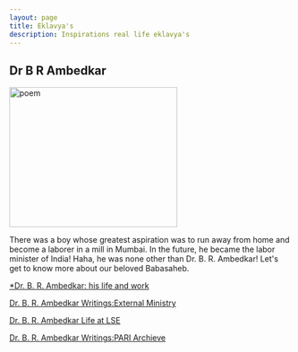 ```yaml
---
layout: page
title: Eklavya's
description: Inspirations real life eklavya's
---
```


## Dr B R Ambedkar 


<img src="https://github.com/user-attachments/assets/8c965117-7f1f-46f5-90a5-442fd294f060" alt="poem" width="300" height = "250"/>

 There was a boy whose greatest aspiration was to run away from home and become a laborer in a mill in Mumbai. In the future, he became the labor minister of India! Haha, he was none other than Dr. B. R. Ambedkar! Let's get to know more about our beloved Babasaheb.

 [*Dr. B. R. Ambedkar: his life and work](https://franpritchett.com/00ambedkar/index.html)

 [Dr. B. R. Ambedkar Writings:External Ministry](https://www.mea.gov.in/ambedkar.htm)

 [Dr. B. R. Ambedkar Life at LSE](https://www.lse.ac.uk/library/whats-on/online-exhibitions/educate-agitate-organise)

  [Dr. B. R. Ambedkar Writings:PARI Archieve](https://ruralindiaonline.org/en/library/rooms/dr-br-ambedkar/)
 
